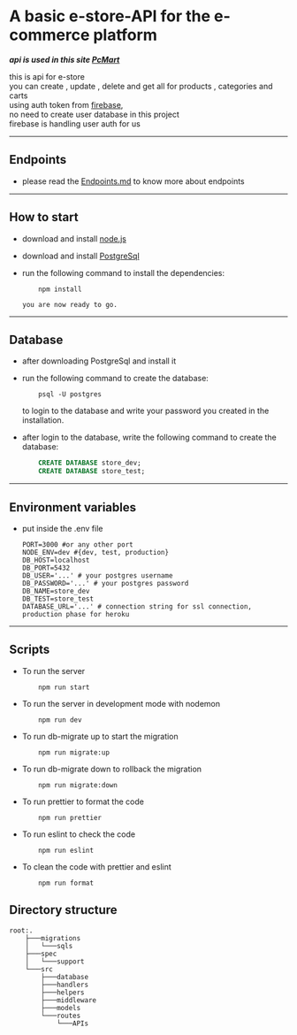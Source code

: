 # A basic e-store-API for the e-commerce platform

***api is used in this site [PcMart](https://e-store-api.herokuapp.com/)<br>***

this is api for e-store <br>
you can create , update , delete and get all for products , categories and carts<br>
using auth token from [firebase](https://firebase.google.com/),<br>
no need to create user database in this project <br>
firebase is handling user auth for us<br>

<hr />

## Endpoints
- please read the [Endpoints.md](./Endpoints.md) to know more about endpoints

<hr />

## How to start 

- download and install [node.js](https://nodejs.org/en/)
- download and install [PostgreSql](https://www.postgresql.org/)
- run the following command to install the dependencies:

    ```pash
        npm install
    ```
    `you are now ready to go.`

<hr />


## Database
- after downloading PostgreSql and install it
- run the following command to create the database:

    ```pash
        psql -U postgres
    ```
    to login to the database
    and write your password you created in the installation.

- after login to the database, write the following command to create the database:

    ```sql
        CREATE DATABASE store_dev;
        CREATE DATABASE store_test;
    ```

<hr />


## Environment variables
- put inside the .env file
    ```env
    PORT=3000 #or any other port
    NODE_ENV=dev #{dev, test, production}
    DB_HOST=localhost
    DB_PORT=5432
    DB_USER='...' # your postgres username
    DB_PASSWORD='...' # your postgres password
    DB_NAME=store_dev 
    DB_TEST=store_test 
    DATABASE_URL='...' # connection string for ssl connection, production phase for heroku
    ```

<hr />

## Scripts

- To run the server
    ```pash
        npm run start
    ```

- To run the server in development mode with nodemon
    ```pash
        npm run dev
    ```

- To run db-migrate up to start the migration
    ```pash
        npm run migrate:up
    ```

- To run db-migrate down to rollback the migration
    ```pash
        npm run migrate:down
    ```

- To run prettier to format the code
    ```pash
        npm run prettier
    ```

- To run eslint to check the code
    ```pash
        npm run eslint
    ```

- To clean the code with prettier and eslint
    ```pash
        npm run format
    ```

## Directory structure
```
root:.
    ├───migrations
    │   └───sqls
    ├───spec
    │   └───support
    └───src
        ├───database
        ├───handlers
        ├───helpers
        ├───middleware
        ├───models
        └───routes
            └───APIs
```
